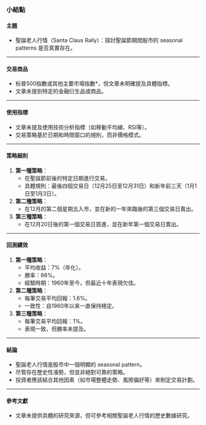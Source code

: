 ### 小結點


#### 主題
- 聖誕老人行情（Santa Claus Rally）：探討聖誕節期間股市的 seasonal patterns 是否真實存在。

---

#### 交易商品
- 标普500指數或其他主要市場指數*，但文章未明確提及具體指標。
- 文章未提到特定的金融衍生品或商品。

---

#### 使用指標
- 文章未提及使用技術分析指標（如移動平均線、RSI等）。
- 交易策略基於日期和時間窗口的規則，而非價格模式。

---

#### 策略細則
1. **第一種策略**：
   - 在聖誕節前後的特定日期進行交易。
   - 具體規則：最後四個交易日（12月25日至12月31日）和新年前三天（1月1日至1月3日）。
2. **第二種策略**：
   - 在12月的第二個星期五入市，並在新的一年來臨後的第三個交易日賣出。
3. **第三種策略**：
   - 在12月20日後的第一個交易日買進，並在新年第一個交易日賣出。

---

#### 回測績效
1. **第一種策略**：
   - 平均收益：7%（年化）。
   - 勝率：66%。
   - 經驗時期：1960年至今，但最近十年表現欠佳。
2. **第二種策略**：
   - 每筆交易平均回報：1.6%。
   - 一致性：自1960年以来一直保持穩定。
3. **第三種策略**：
   - 每筆交易平均回報：1%。
   - 表現一致，但勝率未提及。

---

#### 結論
- 聖誕老人行情是股市中一個明顯的 seasonal pattern。
- 尽管存在歷史性漲勢，但並非絕對可靠的策略。
- 投資者應該結合其他因素（如市場整體走勢、風險偏好等）來制定交易計劃。

---

#### 參考文獻
* 文章未提供具體的研究來源，但可參考相關聖誕老人行情的歷史數據研究。
